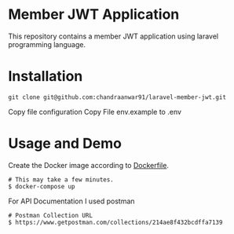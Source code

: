 # Member JWT Application

This repository contains a member JWT application using laravel programming language.

# Installation
```shell
git clone git@github.com:chandraanwar91/laravel-member-jwt.git
```
Copy file configuration
Copy File env.example to .env

# Usage and Demo

Create the Docker image according to [Dockerfile](Dockerfile).

```shell
# This may take a few minutes.
$ docker-compose up
```

For API Documentation I used postman

```shell
# Postman Collection URL 
$ https://www.getpostman.com/collections/214ae8f432bcdffa7139
```
